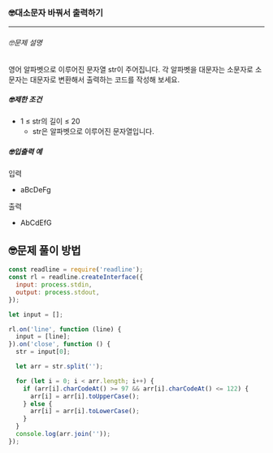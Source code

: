 ### 🤓대소문자 바꿔서 출력하기

---

###### 🤓문제 설명

영어 알파벳으로 이루어진 문자열 str이 주어집니다. 각 알파벳을 대문자는 소문자로 소문자는 대문자로 변환해서 출력하는 코드를 작성해 보세요.

##### 🤓제한 조건

- 1 ≤ str의 길이 ≤ 20
  - str은 알파벳으로 이루어진 문자열입니다.

##### 🤓입출력 예

입력

- aBcDeFg

출력

- AbCdEfG

## 🤓문제 풀이 방법

```javascript
const readline = require('readline');
const rl = readline.createInterface({
  input: process.stdin,
  output: process.stdout,
});

let input = [];

rl.on('line', function (line) {
  input = [line];
}).on('close', function () {
  str = input[0];

  let arr = str.split('');

  for (let i = 0; i < arr.length; i++) {
    if (arr[i].charCodeAt() >= 97 && arr[i].charCodeAt() <= 122) {
      arr[i] = arr[i].toUpperCase();
    } else {
      arr[i] = arr[i].toLowerCase();
    }
  }
  console.log(arr.join(''));
});
```
